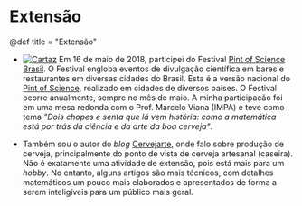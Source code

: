 # Extensão

@def title = "Extensão"

* [![Cartaz](/pages/img/Pintcartaz_small.png)](/pages/img/Pintcartaz.png) Em 16 de maio de 2018, participei do Festival [Pint of Science Brasil](https://pintofscience.com.br/). O Festival engloba eventos de divulgação científica em bares e restaurantes em diversas cidades do Brasil. Esta é a versão nacional do [Pint of Science](https://pintofscience.com/), realizado em cidades de diversos países. O Festival ocorre anualmente, sempre no mês de maio. A minha participação foi em uma mesa redonda com o Prof. Marcelo Viana (IMPA) e teve como tema *"Dois chopes e senta que lá vem história: como a matemática está por trás da ciência e da arte da boa cerveja"*.

* Também sou o autor do *blog* [Cervejarte](http://www.cervejarte.ricardomsrosa.org), onde falo sobre produção de cerveja, principalmente do ponto de vista de cerveja artesanal (caseira). Não é exatamente uma atividade de extensão, pois está mais para um *hobby*. No entanto, alguns artigos são mais técnicos, com detalhes matemáticos um pouco mais elaborados e apresentados de forma a serem inteligíveis para um público mais geral.
